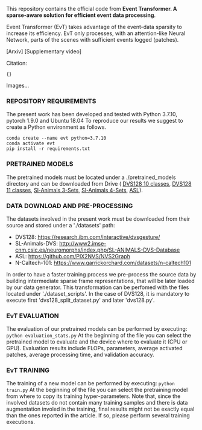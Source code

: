 This repository contains the official code from __Event Transformer. A sparse-aware solution for efficient event data processing__. 

Event Transformer (EvT) takes advantage of the event-data sparsity to increase its efficiency. EvT only processes, with an attention-like Neural Network, parts of the scenes with sufficient events logged (patches).

[Arxiv] [Supplementary video]

Citation:
```
{}
```

Images...

### REPOSITORY REQUIREMENTS

The present work has been developed and tested with Python 3.7.10, pytorch 1.9.0 and Ubuntu 18.04
To reproduce our results we suggest to create a Python environment as follows.

```
conda create --name evt python=3.7.10
conda activate evt
pip install -r requirements.txt
```



### PRETRAINED MODELS

The pretrained models must be located under a ./pretrained_models directory and can be downloaded from Drive (
[DVS128 10 classes](url), 
[DVS128 11 classes](url), 
[Sl-Animals 3-Sets](url), 
[Sl-Animals 4-Sets](url), 
[ASL](url)).



### DATA DOWNLOAD AND PRE-PROCESSING

The datasets involved in the present work must be downloaded from their source and stored under a './datasets' path:
 - DVS128: https://research.ibm.com/interactive/dvsgesture/
 - SL-Animals-DVS: http://www2.imse-cnm.csic.es/neuromorphs/index.php/SL-ANIMALS-DVS-Database
 - ASL: https://github.com/PIX2NVS/NVS2Graph
 - N-Caltech-101: https://www.garrickorchard.com/datasets/n-caltech101

In order to have a faster training process we pre-process the source data by building intermediate sparse frame representations, that will be later loaded by our data generator.
This transformation can be perfomed with the files located under './dataset_scripts'.
In the case of DVS128, it is mandatory to execute first 'dvs128_split_dataset.py' and later 'dvs128.py'.



### EvT EVALUATION

The evaluation of our pretrained models can be performed by executing: `python evaluation_stats.py`
At the beginning of the file you can select the pretrained model to evaluate and the device where to evaluate it (CPU or GPU). Evaluation results include FLOPs, parameters, average activated patches, average processing time, and validation accuracy.



### EvT TRAINING

The training of a new model can be performed by executing: `python train.py`
At the beginning of the file you can select the pretraining model from where to copy its training hyper-parameters.
Note that, since the involved datasets do not contain many training samples and there is data augmentation involed in the training, final results might not be exactly equal than the ones reported in the article. If so, please perform several training executions.
